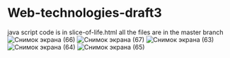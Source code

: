 # Web-technologies-draft3
 java script code is in slice-of-life.html
all the files are in the master branch
![Снимок экрана (66)](https://user-images.githubusercontent.com/90666680/157507901-c95a5ef2-3b0f-4639-b49d-c3439efdb122.png)
![Снимок экрана (67)](https://user-images.githubusercontent.com/90666680/157507905-6d65796e-6be6-4988-b9c7-e7a56e262bca.png)
![Снимок экрана (63)](https://user-images.githubusercontent.com/90666680/157507911-b4996208-c9f6-4c2f-b67d-fae7ad5fd45e.png)
![Снимок экрана (64)](https://user-images.githubusercontent.com/90666680/157507913-50f46243-7b1c-417a-9e71-574e58f6f483.png)
![Снимок экрана (65)](https://user-images.githubusercontent.com/90666680/157507914-7bc347b3-cfb0-4265-8514-9eb666855fea.png)

